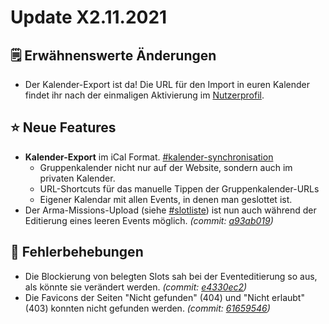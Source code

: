 # Update X2.11.2021

## 🗒️ Erwähnenswerte Änderungen

* Der Kalender-Export ist da! Die URL für den Import in euren Kalender findet ihr nach der einmaligen Aktivierung im [Nutzerprofil](https://armamachtbock.de/profile/me).

## ⭐ Neue Features

* **Kalender-Export** im iCal Format. [#kalender-synchronisation](../eventkalender.md#kalender-synchronisation "mention")
  * Gruppenkalender nicht nur auf der Website, sondern auch im privaten Kalender.
  * URL-Shortcuts für das manuelle Tippen der Gruppenkalender-URLs
  * Eigener Kalendar mit allen Events, in denen man geslottet ist.
* Der Arma-Missions-Upload (siehe [#slotliste](../eventerstellung/#slotliste "mention")) ist nun auch während der Editierung eines leeren Events möglich. _(commit: _[_a93ab019_](https://github.com/Alf-Melmac/slotbotServer/commit/a93ab019b264d192c65c1ff201f5f6c6b452f332)_)_

## 🐞 Fehlerbehebungen

* Die Blockierung von belegten Slots sah bei der Eventeditierung so aus, als könnte sie verändert werden. _(commit: _[_e4330ec2_](https://github.com/Alf-Melmac/slotbotServer/commit/e4330ec214588835027b6dc406f0a8d4c0a72432)_)_
* Die Favicons der Seiten "Nicht gefunden" (404) und "Nicht erlaubt" (403) konnten nicht gefunden werden. _(commit: _[_61659546_](https://github.com/Alf-Melmac/slotbotServer/commit/616595460ba4b65d0c7fdd1c54142bac6519314e)_)_
